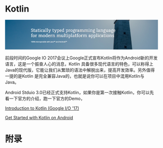 
# Kotlin

<img src="https://github.com/guoxiaoxing/kotlin/raw/master/art/kotlin_banner.png"/>

前段时间的Google IO 2017会议上Google正式宣布Kotlin将作为Android新的开发语言，这是一个振奋人心的消息，Kotlin
具备很多现代语言的特色，可以称得上Java的现代版，它能让我们从繁琐的语法中解脱出来，提高开发效率。另外值得一提的是Kotlin
是完全兼容Java的，也就是说你可以在项目中混用Kotlin与Java。

Android Stduio 3.0已经正式支持Kotlin，如果你是第一次接触Kotlin，你可以先看一下官方的介绍，跑一下官方的Demo，

[Introduction to Kotlin (Google I/O '17)](https://www.youtube.com/watch?v=X1RVYt2QKQE)

[Get Started with Kotlin on Android]( https://developer.android.com/kotlin/get-started.html)

# 附录



